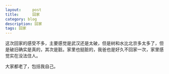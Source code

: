 ```yaml
---
layout:     post
title:      回家
category: blog
description: 回家
tags: 回家
---
```

这次回家的感受不多，主要感觉是武汉还是太破，但是树和水比北京多太多了，但是破旧确实是真的，其次是脏。家里也挺脏的，我爸也是好久不回家一次，家里感觉实在没法住人。

大家都老了，包括我自己。
